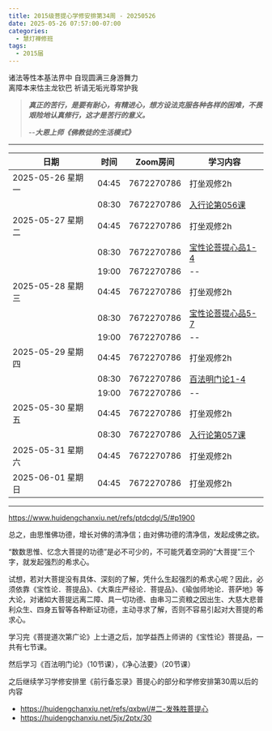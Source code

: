 ```yaml
---
title: 2015级菩提心学修安排第34周 - 20250526
date: 2025-05-26 07:57:00-07:00
categories:
  - 慧灯禅修班
tags:
  - 2015届
---
```

诸法等性本基法界中 自现圆满三身游舞力  
离障本来怙主龙钦巴 祈请无垢光尊常护我


> *__真正的苦行，是要有耐心，有精进心，想方设法克服各种各样的困难，不畏艰险地认真修行，这才是苦行的意义。__*
>
> --***大恩上师《佛教徒的生活模式》***

---

|日期 |时间|Zoom房间|学习内容|
|--|--|--|--|
| 2025-05-26 星期一|04:45|7672270786|打坐观修2h|
| |08:30|7672270786|[入行论第056课](https://huidengchanxiu.net/refs/rxl/05#第五十六节课) |
| 2025-05-27 星期二 |04:45|7672270786|打坐观修2h|
|   |08:30|7672270786| [宝性论菩提心品1-4](https://box.hdcxb.net/%E7%A6%85%E4%BF%AE%E7%8F%AD/xmfw/05%E5%BC%A5%E5%8B%92%E8%AF%BE%E7%A8%8B/04%E5%AE%9D%E6%80%A7%E8%AE%BA/031-%E7%AC%AC%E4%BA%8C%E8%8F%A9%E6%8F%90%E5%93%81.mp3) |
|   |19:00|7672270786|--|
| 2025-05-28 星期三  |04:45|7672270786|打坐观修2h|
|   |08:30|7672270786| [宝性论菩提心品5-7](https://box.hdcxb.net/%E7%A6%85%E4%BF%AE%E7%8F%AD/xmfw/05%E5%BC%A5%E5%8B%92%E8%AF%BE%E7%A8%8B/04%E5%AE%9D%E6%80%A7%E8%AE%BA/035-%E7%AC%AC%E4%BA%8C%E8%8F%A9%E6%8F%90%E5%93%81.mp3) |
|   |19:00|7672270786| -- |
| 2025-05-29 星期四|04:45|7672270786|打坐观修2h|
|   |08:30|7672270786| [百法明门论1-4](https://box.hdcxb.net/%E7%A6%85%E4%BF%AE%E7%8F%AD/xmfw/05%E5%BC%A5%E5%8B%92%E8%AF%BE%E7%A8%8B/08%E7%99%BE%E6%B3%95%E6%98%8E%E9%97%A8%E8%AE%BA/%E5%A4%A7%E4%B9%98%E7%99%BE%E6%B3%95%E6%98%8E%E9%97%A8%E8%AE%BA%E7%9B%B4%E8%A7%A301%20%EF%BD%9C%20%E7%9B%8A%E8%A5%BF%E5%BD%AD%E6%8E%AA%E5%A0%AA%E5%B8%83%20[gB6mmRfUFTo].mp4) |
|   |19:00|7672270786|--|
| 2025-05-30 星期五|04:45|7672270786|打坐观修2h|
| |08:30|7672270786|[入行论第057课](https://huidengchanxiu.net/refs/rxl/05#第五十七节课) |
| 2025-05-31 星期六|04:45|7672270786| 打坐观修2h |
| 2025-06-01 星期日|04:45|7672270786| 打坐观修2h |

---
<https://www.huidengchanxiu.net/refs/ptdcdgl/5/#p1900>

总之，由思惟佛功德，增长对佛的清净信；由对佛功德的清净信，发起成佛之欲。

“数数思惟、忆念大菩提的功德”是必不可少的，不可能凭着空洞的“大菩提”三个字，就发起强烈的希求心。

试想，若对大菩提没有具体、深刻的了解，凭什么生起强烈的希求心呢？因此，必须依靠《宝性论．菩提品》、《大乘庄严经论．菩提品》、《瑜伽师地论．菩萨地》等大论，对诸如大菩提远离二障、具一切功德、由串习二资粮之因出生、大慈大悲普利众生、四身五智等各种断证功德，主动寻求了解，否则不容易引起对大菩提的希求心。

学习完《菩提道次第广论》上士道之后，加学益西上师讲的《宝性论》菩提品，一共有七节课。

然后学习《百法明门论》（10节课），《净心法要》（20节课）

之后继续学习学修安排里《前行备忘录》菩提心的部分和学修安排第30周以后的内容

- <https://huidengchanxiu.net/refs/qxbwl/#二-发殊胜菩提心>
- <https://huidengchanxiu.net/5jx/2ptx/30>



